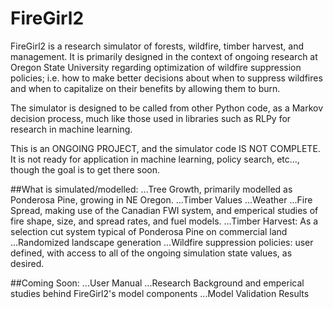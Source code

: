 # FireGirl2

FireGirl2 is a research simulator of forests, wildfire, timber harvest, and management. It is primarily designed in the context of ongoing research at Oregon State University regarding optimization of wildfire suppression policies; i.e. how to make better decisions about when to suppress wildfires and when to capitalize on their benefits by allowing them to burn.

The simulator is designed to be called from other Python code, as a Markov decision process, much like those used in libraries such as RLPy for research in machine learning.

This is an ONGOING PROJECT, and the simulator code IS NOT COMPLETE. It is not ready for application in machine learning, policy search, etc..., though the goal is to get there soon. 


##What is simulated/modelled:
...Tree Growth, primarily modelled as Ponderosa Pine, growing in NE Oregon.
...Timber Values
...Weather
...Fire Spread, making use of the Canadian FWI system, and emperical studies of fire shape, size, and spread rates, and fuel models.
...Timber Harvest: As a selection cut system typical of Ponderosa Pine on commercial land
...Randomized landscape generation
...Wildfire suppression policies: user defined, with access to all of the ongoing simulation state values, as desired.


##Coming Soon:
...User Manual
...Research Background and emperical studies behind FireGirl2's model components
...Model Validation Results
  


  
